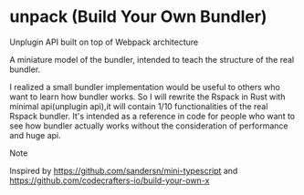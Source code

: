 # unpack (Build Your Own Bundler)
Unplugin API built on top of Webpack architecture

A miniature model of the bundler, intended to teach the structure of the real bundler.

I realized a small bundler implementation would be useful to others who want to learn how bundler works. So I will rewrite the Rspack in Rust with minimal api(unplugin api),it will contain 1/10 functionalities of the real Rspack bundler. It's intended as a reference in code for people who want to see how bundler actually works without the consideration of performance and huge api.

> [!NOTE]  
> Inspired by https://github.com/sandersn/mini-typescript and https://github.com/codecrafters-io/build-your-own-x

